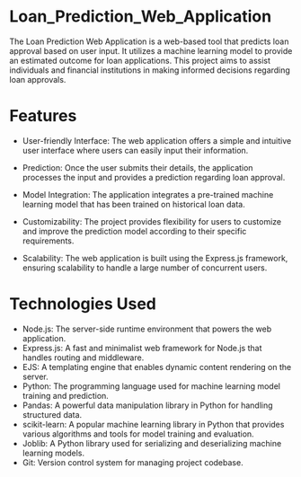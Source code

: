 # Loan_Prediction_Web_Application
The Loan Prediction Web Application is a web-based tool that predicts loan approval based on user input. It utilizes a machine learning model to provide an estimated outcome for loan applications. This project aims to assist individuals and financial institutions in making informed decisions regarding loan approvals.

# Features
* User-friendly Interface: The web application offers a simple and intuitive user interface where users can easily input their information.

* Prediction: Once the user submits their details, the application processes the input and provides a prediction regarding loan approval.

* Model Integration: The application integrates a pre-trained machine learning model that has been trained on historical loan data.

* Customizability: The project provides flexibility for users to customize and improve the prediction model according to their specific requirements.

* Scalability: The web application is built using the Express.js framework, ensuring scalability to handle a large number of concurrent users.

# Technologies Used
* Node.js: The server-side runtime environment that powers the web application.
* Express.js: A fast and minimalist web framework for Node.js that handles routing and middleware.
* EJS: A templating engine that enables dynamic content rendering on the server.
* Python: The programming language used for machine learning model training and prediction.
* Pandas: A powerful data manipulation library in Python for handling structured data.
* scikit-learn: A popular machine learning library in Python that provides various algorithms and tools for model training and evaluation.
* Joblib: A Python library used for serializing and deserializing machine learning models.
* Git: Version control system for managing project codebase.

